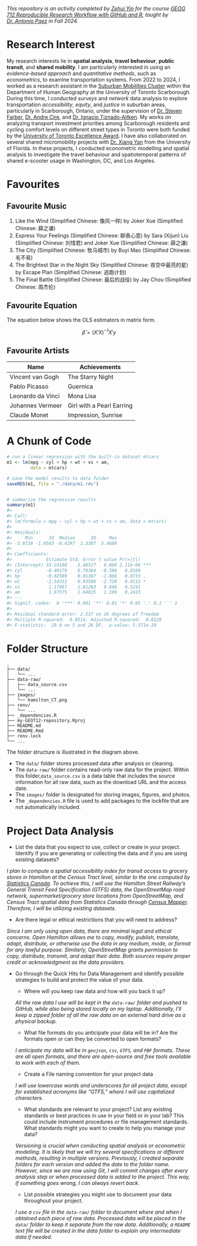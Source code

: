 
<!-- README.md is generated from README.Rmd. Please edit that file -->

*This repository is an activity completed by [Zehui
Yin](https://zehuiyin.github.io/) for the course [GEOG 712 Reproducible
Research Workflow with GitHub and
R](https://academiccalendars.romcmaster.ca/preview_course.php?catoid=55&coid=274877),
taught by [Dr. Antonio Paez](https://experts.mcmaster.ca/display/paezha)
in Fall 2024.*

# Research Interest

My research interests lie in **spatial analysis**, **travel behaviour**,
**public transit**, and **shared mobility**. I am particularly
interested in using an *evidence-based approach* and *quantitative
methods*, such as *econometrics*, to examine transportation systems.
From 2022 to 2024, I worked as a research assistant in the [Suburban
Mobilities Cluster](https://www.utsc.utoronto.ca/suburban-mobilities/)
within the Department of Human Geography at the University of Toronto
Scarborough. During this time, I conducted *surveys* and *network* data
analysis to explore transportation *accessibility*, *equity*, and
*justice* in suburban areas, particularly in Scarborough, Ontario, under
the supervision of [Dr. Steven
Farber](https://www.utsc.utoronto.ca/geography/steven-farber),
[Dr. Andre Cire](https://utsc.utoronto.ca/mgmt/andre-cire), and
[Dr. Ignacio Tiznado-Aitken](https://tiznadoaitken.cl/). My works on
analyzing transport investment priorities among Scarborough residents
and cycling comfort levels on different street types in Toronto were
both funded by the [University of Toronto Excellence
Award](https://www.utsc.utoronto.ca/research/university-toronto-excellence-award).
I have also collaborated on several shared micromobility projects with
[Dr. Xiang Yan](https://www.essie.ufl.edu/people/name/xiang-yan/) from
the University of Florida. In these projects, I conducted econometric
modelling and spatial analysis to investigate the travel behaviour and
spatiotemporal patterns of shared e-scooter usage in Washington, DC, and
Los Angeles.

# Favourites

## Favourite Music

<!---
Generated using https://www.tablesgenerator.com/
--->

1.  Like the Wind (Simplified Chinese: 像风一样) by Joker Xue
    (Simplified Chinese: 薛之谦)
2.  Express Your Feelings (Simplified Chinese: 聊表心意) by Sara (Xijun)
    Liu (Simplified Chinese: 刘惜君) and Joker Xue (Simplified Chinese:
    薛之谦)
3.  The City (Simplified Chinese: 牧马城市) by Buyi Mao (Simplified
    Chinese: 毛不易)
4.  The Brightest Star in the Night Sky (Simplified Chinese:
    夜空中最亮的星) by Escape Plan (Simplified Chinese: 逃跑计划)
5.  The Final Battle (Simplified Chinese: 最后的战役) by Jay Chou
    (Simplified Chinese: 周杰伦)

## Favourite Equation

The equation below shows the OLS estimators in matrix form.

$$
\hat{\beta}=(X'X)^{-1}X'y
$$

## Favourite Artists

| Name              | Achievements              |
|-------------------|---------------------------|
| Vincent van Gogh  | The Starry Night          |
| Pablo Picasso     | Guernica                  |
| Leonardo da Vinci | Mona Lisa                 |
| Johannes Vermeer  | Girl with a Pearl Earring |
| Claude Monet      | Impression, Sunrise       |

# A Chunk of Code

``` r
# run a linear regression with the built-in dataset mtcars
m1 <- lm(mpg ~ cyl + hp + wt + vs + am, 
         data = mtcars)

# save the model results to data folder
saveRDS(m1, file = "./data/m1.rds")


# summarize the regression results
summary(m1)
#> 
#> Call:
#> lm(formula = mpg ~ cyl + hp + wt + vs + am, data = mtcars)
#> 
#> Residuals:
#>     Min      1Q  Median      3Q     Max 
#> -3.6729 -1.6583 -0.4297  1.3307  5.4688 
#> 
#> Coefficients:
#>             Estimate Std. Error t value Pr(>|t|)    
#> (Intercept) 33.24160    5.48527   6.060 2.11e-06 ***
#> cyl         -0.40179    0.79364  -0.506   0.6169    
#> hp          -0.02589    0.01387  -1.866   0.0733 .  
#> wt          -2.54332    0.93506  -2.720   0.0115 *  
#> vs           1.17067    1.81283   0.646   0.5241    
#> am           1.97575    1.64825   1.199   0.2415    
#> ---
#> Signif. codes:  0 '***' 0.001 '**' 0.01 '*' 0.05 '.' 0.1 ' ' 1
#> 
#> Residual standard error: 2.537 on 26 degrees of freedom
#> Multiple R-squared:  0.8514, Adjusted R-squared:  0.8228 
#> F-statistic:  29.8 on 5 and 26 DF,  p-value: 5.571e-10
```

# Folder Structure

<!---
Generated using https://tree.nathanfriend.io
&#10;Text used:
&#10;- data
  - ...
- data-raw
  - data_source.csv
  - ...
- images
  - hamilton_CT.png
- renv
  - ...
- _dependencies.R
- my-GEO712-repository.Rproj
- README.md
- README.Rmd
- renv.lock
- ...
--->

    .
    ├── data/
    │   └── ...
    ├── data-raw/
    │   ├── data_source.csv
    │   └── ...
    ├── images/
    │   └── hamilton_CT.png
    ├── renv/
    │   └── ...
    ├── _dependencies.R
    ├── my-GEO712-repository.Rproj
    ├── README.md
    ├── README.Rmd
    ├── renv.lock
    └── ...

The folder structure is illustrated in the diagram above.

- The `data/` folder stores processed data after analysis or cleaning.
- The `data-raw/` folder contains read-only raw data for the project.
  Within this folder,`data_source.csv` is a data table that includes the
  source information for all raw data, such as the download URL and the
  access date.
- The `images/` folder is designated for storing images, figures, and
  photos.
- The `_dependencies.R` file is used to add packages to the lockfile
  that are not automatically included.

# Project Data Analysis

- List the data that you expect to use, collect or create in your
  project. Identify if you are generating or collecting the data and if
  you are using existing datasets?

*I plan to compute a spatial accessibility index for transit access to
grocery stores in Hamilton at the Census Tract level, similar to the one
computed by [Statistics
Canada](https://www150.statcan.gc.ca/n1/pub/27-26-0001/272600012023001-eng.htm).
To achieve this, I will use the Hamilton Street Railway’s General
Transit Feed Specification (GTFS) data, the OpenStreetMap road network,
supermarket/grocery store locations from OpenStreetMap, and Census Tract
spatial data from Statistics Canada through [Census
Mapper](https://censusmapper.ca/api). Therefore, I will be utilizing
existing datasets.*

- Are there legal or ethical restrictions that you will need to address?

*Since I am only using open data, there are minimal legal and ethical
concerns. Open Hamilton allows me to copy, modify, publish, translate,
adapt, distribute, or otherwise use the data in any medium, mode, or
format for any lawful purpose. Similarly, OpenStreetMap grants
permission to copy, distribute, transmit, and adapt their data. Both
sources require proper credit or acknowledgment as the data providers.*

- Go through the Quick Hits for Data Management and identify possible
  strategies to build and protect the value of your data.

  - Where will you keep raw data and how will you back it up?

  *All the raw data I use will be kept in the `data-raw/` folder and
  pushed to GitHub, while also being stored locally on my laptop.
  Additionally, I’ll keep a zipped folder of all the raw data on an
  external hard drive as a physical backup.*

  - What file formats do you anticipate your data will be in? Are the
    formats open or can they be converted to open formats?

  *I anticipate my data will be in `geojson`, `csv`, `GTFS`, and `PBF`
  formats. These are all open formats, and there are open-source and
  free tools available to work with each of them.*

  - Create a File naming convention for your project data

  *I will use lowercase words and underscores for all project data,
  except for established acronyms like “GTFS,” where I will use
  capitalized characters.*

  - What standards are relevant to your project? List any existing
    standards or best practices in use in your field or in your lab?
    This could include instrument procedures or file management
    standards. What standards might you want to create to help you
    manage your data?

  *Versioning is crucial when conducting spatial analysis or econometric
  modelling. It is likely that we will try several specifications or
  different methods, resulting in multiple versions. Previously, I
  created separate folders for each version and added the date to the
  folder name. However, since we are now using Git, I will commit
  changes after every analysis step or when processed data is added to
  the project. This way, if something goes wrong, I can always revert
  back.*

  - List possible strategies you might use to document your data
    throughout your project.

  *I use a `csv` file in the `data-raw/` folder to document where and
  when I obtained each piece of raw data. Processed data will be placed
  in the `data/` folder to keep it separate from the raw data.
  Additionally, a `README` text file will be created in the data folder
  to explain any intermediate data if needed.*

